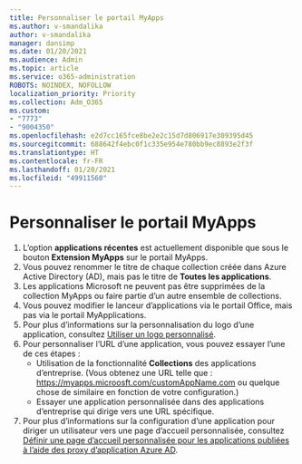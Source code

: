 ```yaml
---
title: Personnaliser le portail MyApps
ms.author: v-smandalika
author: v-smandalika
manager: dansimp
ms.date: 01/20/2021
ms.audience: Admin
ms.topic: article
ms.service: o365-administration
ROBOTS: NOINDEX, NOFOLLOW
localization_priority: Priority
ms.collection: Adm_O365
ms.custom:
- "7773"
- "9004350"
ms.openlocfilehash: e2d7cc165fce8be2e2c15d7d806917e309395d45
ms.sourcegitcommit: 688642f4ebc0f1c335e954e780bb9ec8893e2f3f
ms.translationtype: HT
ms.contentlocale: fr-FR
ms.lasthandoff: 01/20/2021
ms.locfileid: "49911560"
---
```

# <a name="customize-myapps-portal"></a>Personnaliser le portail MyApps

1. L’option **applications récentes** est actuellement disponible que sous le bouton **Extension MyApps** sur le portail MyApps.
2. Vous pouvez renommer le titre de chaque collection créée dans Azure Active Directory (AD), mais pas le titre de **Toutes les applications**.
3. Les applications Microsoft ne peuvent pas être supprimées de la collection MyApps ou faire partie d’un autre ensemble de collections.
4. Vous pouvez modifier le lanceur d’applications via le portail Office, mais pas via le portail MyApplications.
5. Pour plus d’informations sur la personnalisation du logo d’une application, consultez [Utiliser un logo personnalisé](https://docs.microsoft.com/azure/active-directory/manage-apps/add-application-portal-configure#use-a-custom-logo).
6. Pour personnaliser l’URL d’une application, vous pouvez essayer l’une de ces étapes :
    - Utilisation de la fonctionnalité **Collections** des applications d’entreprise. (Vous obtenez une URL telle que : https://myapps.microosft.com/customAppName.com ou quelque chose de similaire en fonction de votre configuration.)
    - Essayer une application personnalisée dans des applications d’entreprise qui dirige vers une URL spécifique.
7. Pour plus d’informations sur la configuration d’une application pour diriger un utilisateur vers une page d’accueil personnalisée, consultez [Définir une page d’accueil personnalisée pour les applications publiées à l’aide des proxy d’application Azure AD](https://docs.microsoft.com/azure/active-directory/manage-apps/application-proxy-configure-custom-home-page).
